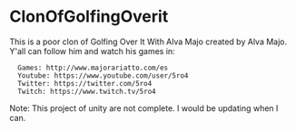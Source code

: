 # ClonOfGolfingOverit
This is a poor clon of Golfing Over It With Alva Majo created by Alva Majo.
Y'all can follow him and watch his games in:

      Games: http://www.majorariatto.com/es
      Youtube: https://www.youtube.com/user/5ro4
      Twitter: https://twitter.com/5ro4
      Twitch: https://www.twitch.tv/5ro4
      
Note:
      This project of unity are not complete. I would be updating when I can.
